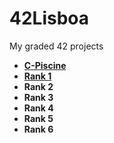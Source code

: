# 42Lisboa
My graded 42 projects

* [**C-Piscine**](https://github.com/WudDoo/42Lisboa/tree/main/C-Piscine)
* [**Rank 1**](https://github.com/WudDoo/42Lisboa/tree/main/Rank%201)
* **Rank 2**
* **Rank 3**
* **Rank 4**
* **Rank 5**
* **Rank 6**
